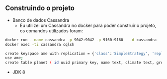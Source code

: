 ## Construindo o projeto
- Banco  de dados Cassandra
    - Eu utilizei um Cassandra no docker para poder construir o projeto, os comandos utilizados foram:

```bash
docker run --name cassandra -p 9042:9042 -p 9160:9160   -d cassandra
docker exec -ti cassandra cqlsh

create keyspace ame with replication = {'class':'SimpleStrategy', 'replication_factor':3};
use ame;
create table planet ( id uuid primary key, name text, climate text, ground text, numAppearances int );
```
- JDK 8
